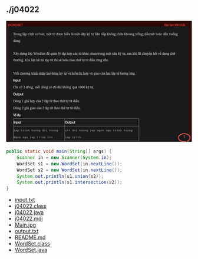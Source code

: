 ## ./j04022
![alt text](image.png)
```java
public static void main(String[] args) {
    Scanner in = new Scanner(System.in);
    WordSet s1 = new WordSet(in.nextLine());
    WordSet s2 = new WordSet(in.nextLine());
    System.out.println(s1.union(s2));
    System.out.println(s1.intersection(s2));
}
```
- [input.txt](input.txt)
- [j04022.class](j04022.class)
- [j04022.java](j04022.java)
- [j04022.mdj](j04022.mdj)
- [Main.jpg](Main.jpg)
- [output.txt](output.txt)
- [README.md](README.md)
- [WordSet.class](WordSet.class)
- [WordSet.java](WordSet.java)

